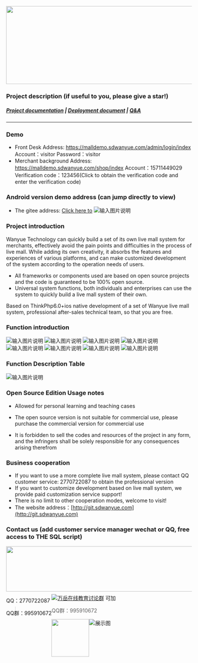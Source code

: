 <div align=center><img src="https://images.gitee.com/uploads/images/2021/0929/144611_f359aba0_8162876.png" width="590" height="212"/></div>

### Project description (if useful to you, please give a star!)
##### <a target="_blank" href="https://www.kancloud.cn/wanyuekeji/wanyue_open_zhibo_ios/2484021">Project documentation</a> |  <a target="_blank" href="https://www.kancloud.cn/wanyuekeji/wanyue_open_zhibo_ios/2484022">Deployment document</a>  |  <a target="_blank" href="https://www.kancloud.cn/wanyuekeji/wanyue_open_zhibo_ios/2484025">Q&A</a> 

---

### Demo
- Front Desk Address: <a target="_blank" href="https://malldemo.sdwanyue.com/admin/login/index">https://malldemo.sdwanyue.com/admin/login/index</a> Account：visitor     Password：visitor
- Merchant background Address: <a target="_blank" href="https://malldemo.sdwanyue.com/shop/index">https://malldemo.sdwanyue.com/shop/index</a> Account：15711449029 Verification code：123456(Click to obtain the verification code and enter the verification code)

### Android version demo address (can jump directly to view)
   - The gitee address: <a target="_blank" href="https://gitee.com/WanYueKeJi/wanyue_zhibo_android">Click here to</a>
![输入图片说明](https://images.gitee.com/uploads/images/2021/0929/203437_680692e1_8162876.png "155114_9bce1969_8162876.png")
### Project introduction
Wanyue Technology can quickly build a set of its own live mall system for merchants, effectively avoid the pain points and difficulties in the process of live mall. While adding its own creativity, it absorbs the features and experiences of various platforms, and can make customized development of the system according to the operation needs of users.
* All frameworks or components used are based on open source projects and the code is guaranteed to be 100% open source.
* Universal system functions, both individuals and enterprises can use the system to quickly build a live mall system of their own.

Based on ThinkPhp6.0+ios native development of a set of Wanyue live mall system, professional after-sales technical team, so that you are free.

### Function introduction
![输入图片说明](https://images.gitee.com/uploads/images/2021/0929/145256_268d3969_8162876.png "组 1.png")
![输入图片说明](https://images.gitee.com/uploads/images/2021/0928/182630_1b66eb38_8162876.png "组 2.png")
![输入图片说明](https://images.gitee.com/uploads/images/2021/0929/120111_acd0b536_8162876.gif "MAIN (4k)_12.gif")
![输入图片说明](https://images.gitee.com/uploads/images/2021/0929/142722_b321363f_8162876.png "组 3.png")
![输入图片说明](https://images.gitee.com/uploads/images/2021/0929/142737_a290425c_8162876.png "组 4.png")
![输入图片说明](https://images.gitee.com/uploads/images/2021/0929/203456_f7043a89_8162876.png "组 7.png")
![输入图片说明](https://images.gitee.com/uploads/images/2021/0929/142747_fa3e3a8c_8162876.png "组 5.png")
![输入图片说明](https://images.gitee.com/uploads/images/2021/0928/183206_39216a74_8162876.png "组 6.png")
 ### Function Description Table
![输入图片说明](https://images.gitee.com/uploads/images/2021/0929/210207_f2dd796b_8162876.png "未标题-1.png")
 ### Open Source Edition Usage notes
    
- Allowed for personal learning and teaching cases

- The open source version is not suitable for commercial use, please purchase the commercial version for commercial use

- It is forbidden to sell the codes and resources of the project in any form, and the infringers shall be solely responsible for any consequences arising therefrom

### Business cooperation
* If you want to use a more complete live mall system, please contact QQ customer service: 2770722087 to obtain the professional version
* If you want to customize development based on live mall system, we provide paid customization service support!
* There is no limit to other cooperation modes, welcome to visit!
* The website address：[http://git.sdwanyue.com](http://git.sdwanyue.com)
                
  
### Contact us (add customer service manager wechat or QQ, free access to THE SQL script)

<div style='height: 130px'>
    <img class="kefu_weixin" style="float:left;" src="https://gitee.com/WanYueKeJi/wanyue_education_uniapp/raw/newone/pages/%E5%BC%A0%E7%9A%93%E5%BC%80%E6%BA%90.png" width="602" height="123"/>
    <div style="float:left;">
        <p>QQ：2770722087</p>
        <p>QQ群：995910672</p>
    </div>
</div>
<a target="_blank" href="https://qm.qq.com/cgi-bin/qm/qr?k=JShAyXeoKqg2lWFEUSElxELImhjeMG4y&jump_from=webapi"><img border="0" src="https://images.gitee.com/uploads/images/2021/0317/100424_072ee536_8543696.png" alt="万岳在线教育讨论群" title="万岳在线教育讨论群"></a> 可加

> QQ群：995910672
 <img class="kefu_weixin" style="float:left;" src="https://images.gitee.com/uploads/images/2021/0524/181101_c6bda503_2242923.jpeg" width="102" height="102"/>


![展示图](https://images.gitee.com/uploads/images/2021/0317/100511_29ed24e9_8543696.png "公众号.png")
